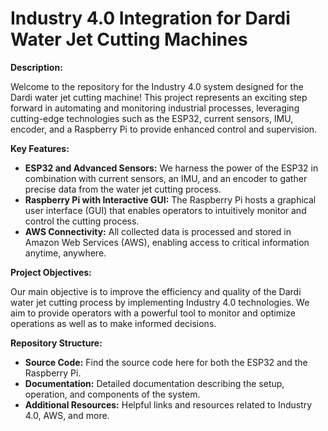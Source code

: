 # Industry 4.0 Integration for Dardi Water Jet Cutting Machines

**Description:**

Welcome to the repository for the Industry 4.0 system designed for the Dardi water jet cutting machine! This project represents an exciting step forward in automating and monitoring industrial processes, leveraging cutting-edge technologies such as the ESP32, current sensors, IMU, encoder, and a Raspberry Pi to provide enhanced control and supervision.

**Key Features:**

* **ESP32 and Advanced Sensors:** We harness the power of the ESP32 in combination with current sensors, an IMU, and an encoder to gather precise data from the water jet cutting process.
* **Raspberry Pi with Interactive GUI:** The Raspberry Pi hosts a graphical user interface (GUI) that enables operators to intuitively monitor and control the cutting process.
* **AWS Connectivity:** All collected data is processed and stored in Amazon Web Services (AWS), enabling access to critical information anytime, anywhere.

**Project Objectives:**

Our main objective is to improve the efficiency and quality of the Dardi water jet cutting process by implementing Industry 4.0 technologies. We aim to provide operators with a powerful tool to monitor and optimize operations as well as to make informed decisions.

**Repository Structure:**

* **Source Code:** Find the source code here for both the ESP32 and the Raspberry Pi.
* **Documentation:** Detailed documentation describing the setup, operation, and components of the system.
* **Additional Resources:** Helpful links and resources related to Industry 4.0, AWS, and more.
